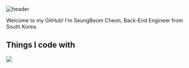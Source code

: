 ![header](https://capsule-render.vercel.app/api?type=waving&color=auto&height=200&text=SeungBeom%20Cheon&fontColor=87cefa&fontSize=60)

Welcome to my GitHub!
I'm SeungBeom Cheon, Back-End Engineer from South Korea.

## Things I code with

<a href="https://www.instagram.com/0921sean?igsh=b3Q1bngwaGs1aHB3" target="_blank"><img src="https://img.shields.io/badge/instagram-배경색?style=flat&logo=appveyor&logoColor=E4405F"/></a>
